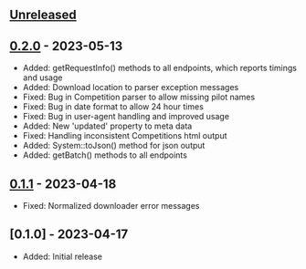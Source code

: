 ## [Unreleased]

## [0.2.0] - 2023-05-13
  * Added: getRequestInfo() methods to all endpoints, which reports timings and usage
  * Added: Download location to parser exception messages
  * Fixed: Bug in Competition parser to allow missing pilot names
  * Fixed: Bug in date format to allow 24 hour times
  * Fixed: Bug in user-agent handling and improved usage
  * Added: New 'updated' property to meta data
  * Fixed: Handling inconsistent Competitions html output
  * Added: System::toJson() method for json output
  * Added: getBatch() methods to all endpoints

## [0.1.1] - 2023-04-18
  * Fixed: Normalized downloader error messages

## [0.1.0] - 2023-04-17
  * Added: Initial release

[Unreleased]: https://github.com/johnstevenson/wprs-api/compare/0.2.0...HEAD
[0.2.0]: https://github.com/johnstevenson/wprs-api/compare/0.1.1...0.2.0
[0.1.1]: https://github.com/johnstevenson/wprs-api/compare/0.1.0...0.1.1
